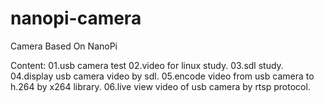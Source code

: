 # nanopi-camera
Camera Based On NanoPi

Content:
01.usb camera test
02.video for linux study.
03.sdl study.
04.display usb camera video by sdl.
05.encode video from usb camera to h.264 by x264 library.
06.live view video of usb camera by rtsp protocol.

